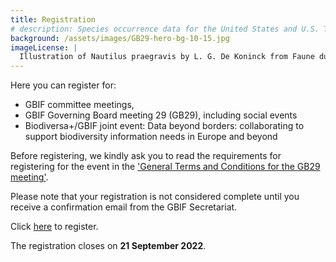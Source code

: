 ```yaml
---
title: Registration
# description: Species occurrence data for the United States and U.S. Territories.
background: /assets/images/GB29-hero-bg-10-15.jpg
imageLicense: |
  Illustration of Nautilus praegravis by L. G. De Koninck from Faune du calcaire carbonifère de la Belgique Bruxelles,F. Hayez, impr.,1878-87. Via the [Biodiversity Heritage Library](https://flic.kr/p/2jeTAFX)
---
```


Here you can register for:
- GBIF committee meetings,
- GBIF Governing Board meeting 29 (GB29), including social events
- Biodiversa+/GBIF joint event: Data beyond borders: collaborating to support biodiversity information needs in Europe and beyond

Before registering, we kindly ask you to read the requirements for registering for the event in the ['General Terms and Conditions for the GB29 meeting'](/assets/documents/GB29_terms.pdf). 

Please note that your registration is not considered complete until you receive a confirmation email from the GBIF Secretariat. 

Click [here](https://forms.gle/Hh3qY7LBgBPF3NXB6) to register. 

The registration closes on **21 September 2022**. 
